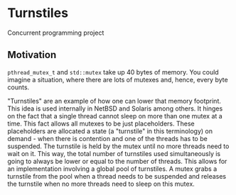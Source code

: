 # Turnstiles
Concurrent programming project

## Motivation

`pthread_mutex_t` and `std::mutex` take up 40 bytes of memory. You could imagine
a situation, where there are lots of mutexes and, hence, every byte counts.

"Turnstiles" are an example of how one can lower that memory footprint. This
idea is used internally in NetBSD and Solaris among others. It hinges on the
fact that a single thread cannot sleep on more than one mutex at a time. This
fact allows all mutexes to be just placeholders. These placeholders are
allocated a state (a "turnstile" in this terminology) on demand - when there is
contention and one of the threads has to be suspended. The turnstile is held by
the mutex until no more threads need to wait on it. This way, the total number
of turnstiles used simultaneously is going to always be lower or equal to the
number of threads. This allows for an implementation involving a global pool of
turnstiles. A mutex grabs a turnstile from the pool when a thread needs to be
suspended and releases the turnstile when no more threads need to sleep on this
mutex.
